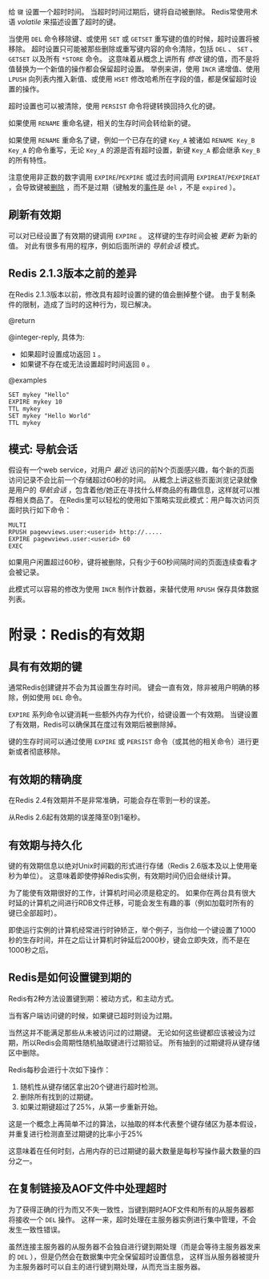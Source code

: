 给 `键` 设置一个超时时间。
当超时时间过期后，键将自动被删除。
Redis常使用术语 _volatile_ 来描述设置了超时的键。

当使用 `DEL` 命令移除键、或使用 `SET` 或 `GETSET` 重写键的值的时候，超时设置将被移除。
超时设置只可能被那些删除或重写键内容的命令清除，包括 `DEL` 、 `SET` 、 `GETSET` 以及所有 `*STORE` 命令。
这意味着从概念上讲所有 _修改_ 键的值，而不是将值替换为一个新值的操作都会保留超时设置。
举例来讲，使用 `INCR` 递增值、使用 `LPUSH` 向列表内推入新值、或使用 `HSET` 修改哈希所在字段的值，都是保留超时设置的操作。

超时设置也可以被清除，使用 `PERSIST` 命令将键转换回持久化的键。

如果使用 `RENAME` 重命名键，相关的生存时间会转给新的键。

如果使用 `RENAME` 重命名了键，例如一个已存在的键 `Key_A` 被诸如 `RENAME Key_B Key_A` 的命令重写，无论 `Key_A` 的源是否有超时设置，新键 `Key_A` 都会继承 `Key_B` 的所有特性。

注意使用非正数的数字调用 `EXPIRE`/`PEXPIRE` 或过去时间调用 `EXPIREAT`/`PEXPIREAT` ，会导致键被[删除][del] ，而不是过期（键触发的[事件][ntf]是 `del` ，不是 `expired` ）。 

[del]: /commands/del
[ntf]: /topics/notifications

## 刷新有效期

可以对已经设置了有效期的键调用 `EXPIRE` 。
这样键的生存时间会被 _更新_ 为新的值。
对此有很多有用的程序，例如后面所讲的 _导航会话_ 模式。

## Redis 2.1.3版本之前的差异

在Redis 2.1.3版本以前，修改具有超时设置的键的值会删掉整个键。
由于复制条件的限制，造成了当时的这种行为，现已解决。

@return

@integer-reply, 具体为:

* 如果超时设置成功返回 `1` 。
* 如果键不存在或无法设置超时时间返回 `0` 。

@examples

```cli
SET mykey "Hello"
EXPIRE mykey 10
TTL mykey
SET mykey "Hello World"
TTL mykey
```

## 模式: 导航会话

假设有一个web service，对用户 _最近_ 访问的前N个页面感兴趣，每个新的页面访问记录不会比前一个存储超过60秒的时间。
从概念上讲这些页面浏览记录就像是用户的 _导航会话_ ，包含着他/她正在寻找什么样商品的有趣信息，这样就可以推荐相关商品了。
在Redis里可以轻松的使用如下策略实现此模式：用户每次访问页面时执行如下命令：

```
MULTI
RPUSH pagewviews.user:<userid> http://.....
EXPIRE pagewviews.user:<userid> 60
EXEC
```

如果用户闲置超过60秒，键将被删除，只有少于60秒间隔时间的页面连续查看才会被记录。

此模式可以容易的修改为使用 `INCR` 制作计数器，来替代使用 `RPUSH` 保存具体数据列表。

# 附录：Redis的有效期

## 具有有效期的键

通常Redis创建键并不会为其设置生存时间。
键会一直有效，除非被用户明确的移除，例如使用 `DEL` 命令。

 `EXPIRE` 系列命令以键消耗一些额外内存为代价，给键设置一个有效期。
当键设置了有效期，Redis可以确保其在度过有效期后被删除掉。

键的生存时间可以通过使用 `EXPIRE` 或 `PERSIST` 命令（或其他的相关命令）进行更新或者彻底移除。

## 有效期的精确度

在Redis 2.4有效期并不是非常准确，可能会存在零到一秒的误差。

从Redis 2.6起有效期的误差降至0到1毫秒。

## 有效期与持久化

键的有效期信息以绝对Unix时间戳的形式进行存储（Redis 2.6版本及以上使用毫秒为单位）。
这意味着即使停掉Redis实例，有效期时间仍旧会继续计算。

为了能使有效期很好的工作，计算机时间必须是稳定的。
如果你在两台具有很大时延的计算机之间进行RDB文件迁移，可能会发生有趣的事（例如加载时所有的键已全部超时）。

即使运行实例的计算机经常进行时钟矫正，举个例子，当你给一个键设置了1000秒的生存时间，并在之后让计算机时钟延后2000秒，键会立即失效，而不是在1000秒之后。

## Redis是如何设置键到期的

Redis有2种方法设置键到期：被动方式，和主动方式。

当有客户端访问键的时候，如果键已超时则设为过期。

当然这并不能满足那些从未被访问过的过期键。
无论如何这些键都应该被设为过期，所以Redis会周期性随机抽取键进行过期验证。
所有抽到的过期键将从键存储区中删除。

Redis每秒会进行十次如下操作：

1. 随机性从键存储区拿出20个键进行超时检测。
2. 删除所有找到的过期键。
3. 如果过期键超过了25%，从第一步重新开始。

这是一个概念上再简单不过的算法，以抽取的样本代表整个键存储区为基本假设，并重复进行检测直至过期键的比率小于25%

这意味着在任何时刻，占用内存的已过期键的最大数量是每秒写操作最大数量的四分之一。

## 在复制链接及AOF文件中处理超时

为了获得正确的行为而又不失一致性，当键到期时AOF文件和所有的从服务器都将接收一个 `DEL` 操作。
这样一来，超时处理在主服务器实例进行集中管理，不会发生一致性错误。

虽然连接主服务器的从服务器不会独自进行键到期处理（而是会等待主服务器发来的 `DEL` ），但是仍然会在数据集中完全保留超时设置信息，
这样当从服务器被提升为主服务器时可以自主的进行键到期处理，从而充当主服务器。
